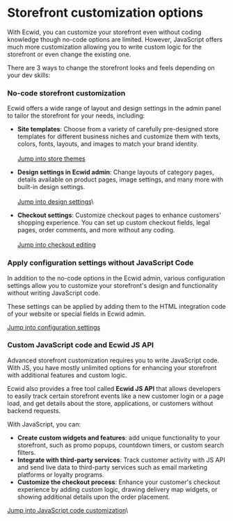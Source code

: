 # Storefront customization options

With Ecwid, you can customize your storefront even without coding knowledge though no-code options are limited. However, JavaScript offers much more customization allowing you to write custom logic for the storefront or even change the existing one.

There are 3 ways to change the storefront looks and feels depending on your dev skills:

### No-code storefront customization

Ecwid offers a wide range of layout and design settings in the admin panel to tailor the storefront for your needs, including:

* **Site templates**: Choose from a variety of carefully pre-designed store templates for different business niches and customize them with texts, colors, fonts, layouts, and images to match your brand identity.\
  \
  [Jump into store themes](https://support.ecwid.com/hc/en-us/articles/11700666772252-Instant-Site-templates)
* **Design settings in Ecwid admin**: Change layouts of category pages, details available on product pages, image settings, and many more with built-in design settings.\
  \
  [Jump into design settings](https://support.ecwid.com/hc/en-us/articles/207807915-Designing-your-Ecwid-storefront#-changing-ecwid-storefront-design-in-ecwid-admin)\

* **Checkout settings**: Customize checkout pages to enhance customers' shopping experience. You can set up custom checkout fields, legal pages, order comments, and more without any coding.\
  \
  [Jump into checkout editing](https://support.ecwid.com/hc/en-us/articles/4631048029468-Editing-checkout-form-options-in-Ecwid)

### Apply configuration settings without JavaScript Code

In addition to the no-code options in the Ecwid admin, various configuration settings allow you to customize your storefront's design and functionality without writing JavaScript code.&#x20;

These settings can be applied by adding them to the HTML integration code of your website or special fields in Ecwid admin.

[Jump into configuration settings](broken-reference)

### Custom JavaScript code and Ecwid JS API

Advanced storefront customization requires you to write JavaScript code. With JS, you have mostly unlimited options for enhancing your storefront with additional features and custom logic.&#x20;

Ecwid also provides a free tool called **Ecwid JS API** that allows developers to easily track certain storefront events like a new customer login or a page load, and get details about the store, applications, or customers without backend requests.&#x20;

With JavaScript, you can:

* **Create custom widgets and features**: add unique functionality to your storefront, such as promo popups, countdown timers, or custom search filters.
* **Integrate with third-party services**: Track customer activity with JS API and send live data to third-party services such as email marketing platforms or loyalty programs.
* **Customize the checkout process**: Enhance your customer's checkout experience by adding custom logic, drawing delivery map widgets, or showing additional details upon the order placement.

[Jump into JavaScript code customization](quickstart-customize-storefront-with-ecwid-js-api.md)\
